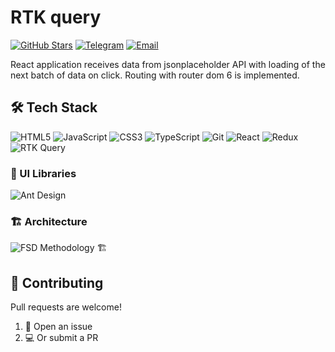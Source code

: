 # RTK query

[![GitHub Stars](https://img.shields.io/github/stars/Thayorns/RTK-query?style=social)](https://github.com/Thayorns/RTK-query)
[![Telegram](https://img.shields.io/badge/-Telegram-0088cc?style=flat&logo=Telegram&logoColor=white)](https://t.me/@thayorn)
[![Email](https://img.shields.io/badge/-Email-%23333?style=flat&logo=gmail)](mailto:thayornswordsman@gmail.com)

React application receives data from jsonplaceholder API with loading of the next batch of data on click. Routing with router dom 6 is implemented.

## 🛠️ Tech Stack

![HTML5](https://img.shields.io/badge/-HTML5-E34F26?style=flat&logo=html5&logoColor=white)
![JavaScript](https://img.shields.io/badge/-JavaScript-F7DF1E?style=flat&logo=javascript&logoColor=black)
![CSS3](https://img.shields.io/badge/-CSS3-1572B6?style=flat&logo=css3&logoColor=white)
![TypeScript](https://img.shields.io/badge/-TypeScript-3178C6?style=flat&logo=typescript&logoColor=white)
![Git](https://img.shields.io/badge/-Git-F05032?style=flat&logo=git&logoColor=white)
![React](https://img.shields.io/badge/-React-61DAFB?style=flat&logo=react&logoColor=black)
![Redux](https://img.shields.io/badge/-Redux-764ABC?style=flat&logo=redux&logoColor=white)
![RTK Query](https://img.shields.io/badge/-RTK_Query-764ABC?style=flat&logo=redux&logoColor=white)

### 🎨 UI Libraries
![Ant Design](https://img.shields.io/badge/-Ant_Design-0170FE?style=flat&logo=ant-design&logoColor=white)

### 🏗️ Architecture
![FSD Methodology](https://img.shields.io/badge/-FSD_Methodology-2496ED?style=flat&logo=arc&logoColor=white) 🏗️

## 🤝 Contributing

Pull requests are welcome!

1. 🐛 Open an issue
2. 💻 Or submit a PR